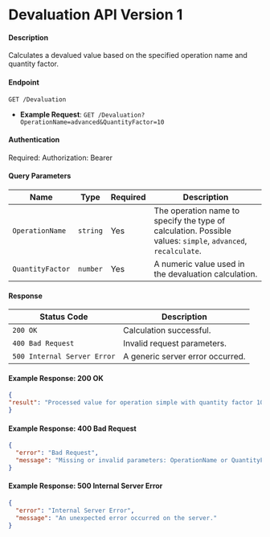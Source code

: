 # Devaluation API Version 1

#### Description
Calculates a devalued value based on the specified operation name and quantity factor.

#### Endpoint
`GET /Devaluation`
- **Example Request**:
`GET /Devaluation?OperationName=advanced&QuantityFactor=10`

#### Authentication
Required: Authorization: Bearer <token>

#### Query Parameters
| **Name**          | **Type**  | **Required** | **Description**                                    |
|--------------------|-----------|--------------|--------------------------------------------------|
| `OperationName`    | `string`  | Yes          | The operation name to specify the type of calculation. Possible values: `simple`, `advanced`, `recalculate`. |
| `QuantityFactor`   | `number`  | Yes          | A numeric value used in the devaluation calculation.  |

#### Response
| **Status Code**         | **Description**                |
|--------------------------|-------------------------------|
| `200 OK`                | Calculation successful.        |
| `400 Bad Request`        | Invalid request parameters.    |
| `500 Internal Server Error` | A generic server error occurred. |

#### Example Response: 200 OK
```json
{
"result": "Processed value for operation simple with quantity factor 10"
}
```

#### Example Response: 400 Bad Request
```json
{
  "error": "Bad Request",
  "message": "Missing or invalid parameters: OperationName or QuantityFactor."
}
```

#### Example Response: 500 Internal Server Error
```json
{
  "error": "Internal Server Error",
  "message": "An unexpected error occurred on the server."
}
```
